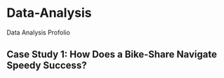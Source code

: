 # Data-Analysis
Data Analysis Profolio

## Case Study 1: How Does a Bike-Share Navigate Speedy Success?


